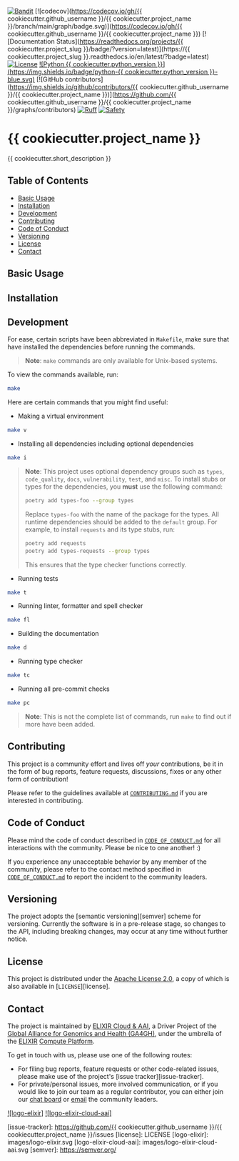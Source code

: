 [![Bandit](https://img.shields.io/badge/security-bandit-yellow.svg)](https://bandit.readthedocs.io/en/latest/)
[![codecov](https://codecov.io/gh/{{ cookiecutter.github_username }}/{{ cookiecutter.project_name }}/branch/main/graph/badge.svg)](https://codecov.io/gh/{{ cookiecutter.github_username }}/{{ cookiecutter.project_name }})
[![Documentation Status](https://readthedocs.org/projects/{{ cookiecutter.project_slug }}/badge/?version=latest)](https://{{ cookiecutter.project_slug }}.readthedocs.io/en/latest/?badge=latest)
[![License](https://img.shields.io/badge/License-Apache_2.0-blue.svg)](./LICENSE)
[![Python {{ cookiecutter.python_version }}](https://img.shields.io/badge/python-{{ cookiecutter.python_version }}-blue.svg)](https://www.python.org/)
[![GitHub contributors](https://img.shields.io/github/contributors/{{ cookiecutter.github_username }}/{{ cookiecutter.project_name }})](https://github.com/{{ cookiecutter.github_username }}/{{ cookiecutter.project_name }}/graphs/contributors)
[![Ruff](https://img.shields.io/badge/linter%20&%20formatter-ruff-000000.svg)](https://docs.astral.sh/ruff/)
[![Safety](https://img.shields.io/badge/security-safety-orange.svg)](https://safetycli.com/product/safety-cli)

# {{ cookiecutter.project_name }}

{{ cookiecutter.short_description }}

## Table of Contents

- [Basic Usage](#basic-usage)
- [Installation](#installation)
- [Development](#development)
- [Contributing](#contributing)
- [Code of Conduct](#code-of-conduct)
- [Versioning](#versioning)
- [License](#license)
- [Contact](#contact)

## Basic Usage

## Installation

## Development

For ease, certain scripts have been abbreviated in `Makefile`, make sure that
have installed the dependencies before running the commands.

> **Note**: `make` commands are only available for Unix-based systems.

To view the commands available, run:

```sh
make
```

Here are certain commands that you might find useful:

- Making a virtual environment

```sh
make v
```

- Installing all dependencies including optional dependencies

```sh
make i
```

> **Note**: This project uses optional dependency groups such as `types`,
> `code_quality`, `docs`, `vulnerability`, `test`, and `misc`. To install stubs
> or types for the dependencies, you **must** use the following command:
>
> ```sh
> poetry add types-foo --group types
> ```
>
> Replace `types-foo` with the name of the package for the types. All runtime
> dependencies should be added to the `default` group. For example, to install
> `requests` and its type stubs, run:
>
> ```sh
> poetry add requests
> poetry add types-requests --group types
> ```
>
> This ensures that the type checker functions correctly.

- Running tests

```sh
make t
```

- Running linter, formatter and spell checker

```sh
make fl
```

- Building the documentation

```sh
make d
```

- Running type checker

```sh
make tc
```

- Running all pre-commit checks

```sh
make pc
```

> **Note**: This is not the complete list of commands, run `make` to find out if
> more have been added.

## Contributing

This project is a community effort and lives off _your_ contributions, be it in
the form of bug reports, feature requests, discussions, fixes or any other form
of contribution!

Please refer to the guidelines available at [`CONTRIBUTING.md`][contributing] if
you are interested in contributing.

## Code of Conduct

Please mind the code of conduct described in
[`CODE_OF_CONDUCT.md`][code-of-conduct] for all interactions with the community.
Please be nice to one another! :)

If you experience any unacceptable behavior by any member of the community,
please refer to the contact method specified in
[`CODE_OF_CONDUCT.md`][code-of-conduct] to report the incident to the community
leaders.

## Versioning

The project adopts the [semantic versioning][semver] scheme for versioning.
Currently the software is in a pre-release stage, so changes to the API,
including breaking changes, may occur at any time without further notice.

## License

This project is distributed under the [Apache License 2.0][badge-license-url], a
copy of which is also available in [`LICENSE`][license].

## Contact

The project is maintained by [ELIXIR Cloud & AAI][elixir-cloud-aai], a Driver
Project of the [Global Alliance for Genomics and Health (GA4GH)][ga4gh], under
the umbrella of the [ELIXIR] [Compute Platform][elixir-compute].

To get in touch with us, please use one of the following routes:

- For filing bug reports, feature requests or other code-related issues, please
  make use of the project's [issue tracker][issue-tracker].
- For private/personal issues, more involved communication, or if you would like
  to join our team as a regular contributor, you can either join our
  [chat board][badge-chat-url] or [email] the community leaders.

[![logo-elixir]][elixir] [![logo-elixir-cloud-aai]][elixir-cloud-aai]

[badge-chat-url]: https://join.slack.com/t/elixir-cloud/shared_invite/enQtNzA3NTQ5Mzg2NjQ3LTZjZGI1OGQ5ZTRiOTRkY2ExMGUxNmQyODAxMDdjM2EyZDQ1YWM0ZGFjOTJhNzg5NjE0YmJiZTZhZDVhOWE4MWM
[badge-license-url]: http://www.apache.org/licenses/LICENSE-2.0
[code-of-conduct]: CODE_OF_CONDUCT.md
[contributing]: https://elixir-cloud-aai.github.io/guides/guide-contributor/
[elixir]: https://elixir-europe.org/
[elixir-cloud-aai]: https://elixir-cloud.dcc.sib.swiss/
[elixir-compute]: https://elixir-europe.org/platforms/compute
[email]: mailto:cloud-service@elixir-europe.org
[ga4gh]: https://ga4gh.org/
[issue-tracker]: https://github.com/{{ cookiecutter.github_username }}/{{ cookiecutter.project_name }}/issues
[license]: LICENSE
[logo-elixir]: images/logo-elixir.svg
[logo-elixir-cloud-aai]: images/logo-elixir-cloud-aai.svg
[semver]: https://semver.org/
